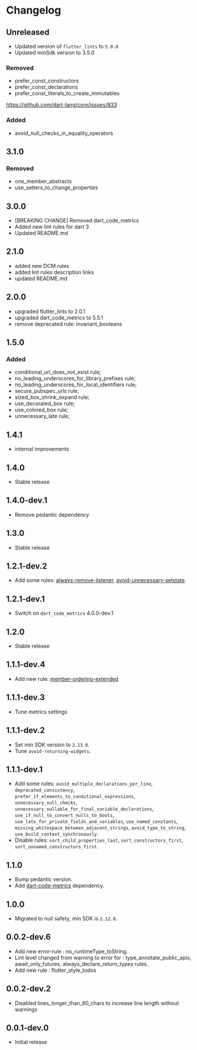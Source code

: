# Changelog

## Unreleased

* Updated version of `flutter_lints` to `5.0.0`
* Updated minSdk version to 3.5.0

### Removed 

* prefer_const_constructors
* prefer_const_declarations
* prefer_const_literals_to_create_immutables

https://github.com/dart-lang/core/issues/833

### Added 

* avoid_null_checks_in_equality_operators 

## 3.1.0

### Removed

* one_member_abstracts 
* use_setters_to_change_properties

## 3.0.0

* [BREAKING CHANGE] Removed dart_code_metrics
* Added new lint rules for dart 3
* Updated README.md

## 2.1.0

* added new DCM rules
* added lint rules description links
* updated README.md

## 2.0.0

* upgraded flutter_lints to 2.0.1
* upgraded dart_code_metrics to 5.5.1
* remove deprecated rule: invariant_booleans

## 1.5.0

### Added

* conditional_uri_does_not_exist rule;
* no_leading_underscores_for_library_prefixes rule;
* no_leading_underscores_for_local_identifiers rule;
* secure_pubspec_urls rule;
* sized_box_shrink_expand rule;
* use_decorated_box rule;
* use_colored_box rule;
* unnecessary_late rule;

## 1.4.1

* internal improvements

## 1.4.0

* Stable release

## 1.4.0-dev.1

* Remove pedantic dependency

## 1.3.0

* Stable release

## 1.2.1-dev.2

* Add some rules: [always-remove-listener](https://github.com/dart-code-checker/dart-code-metrics/blob/master/doc/rules/always-remove-listener.md), [avoid-unnecessary-setstate](https://github.com/dart-code-checker/dart-code-metrics/blob/master/doc/rules/avoid-unnecessary-setstate.md).

## 1.2.1-dev.1

* Switch on `dart_code_metrics` 4.0.0-dev.1

## 1.2.0

* Stable release

## 1.1.1-dev.4

* Add new rule: [member-ordering-extended](https://github.com/dart-code-checker/dart-code-metrics/blob/master/doc/rules/member-ordering-extended.md)

## 1.1.1-dev.3

* Tune metrics settings

## 1.1.1-dev.2

* Set min SDK version to `2.13.0`.
* Tune `avoid-returning-widgets`.

## 1.1.1-dev.1

* Add some rules: `avoid_multiple_declarations_per_line`, `deprecated_consistency`, `prefer_if_elements_to_conditional_expressions`, `unnecessary_null_checks`, `unnecessary_nullable_for_final_variable_declarations`, `use_if_null_to_convert_nulls_to_bools`, `use_late_for_private_fields_and_variables`, `use_named_constants`, `missing_whitespace_between_adjacent_strings`, `avoid_type_to_string`, `use_build_context_synchronously`.
* Disable rules: `sort_child_properties_last`, `sort_constructors_first`, `sort_unnamed_constructors_first`.

## 1.1.0

* Bump pedantic version.
* Add [dart-code-metrics](https://pub.dev/packages/dart_code_metrics) dependency.

## 1.0.0

* Migrated to null safety, min SDK is `2.12.0`.

## 0.0.2-dev.6

* Add new error-rule : no_runtimeType_toString.
* Lint level changed from warning to error for : type_annotate_public_apis, await_only_futures, always_declare_return_types rules.
* Add new rule : flutter_style_todos

## 0.0.2-dev.2

* Disabled lines_longer_than_80_chars to increase line length without warnings

## 0.0.1-dev.0

* Initial release
